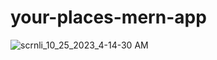 # your-places-mern-app
![scrnli_10_25_2023_4-14-30 AM](https://github.com/Devendra072002/your-places-mern-app/assets/95930224/a729e756-2a67-45da-8195-e456d2556933)
